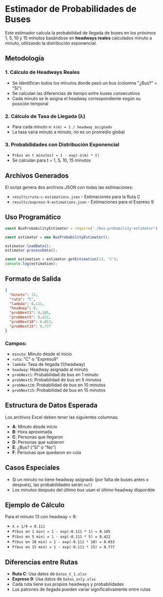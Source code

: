 # Estimador de Probabilidades de Buses

Este estimador calcula la probabilidad de llegada de buses en los próximos 1, 5, 10 y 15 minutos basándose en **headways reales** calculados minuto a minuto, utilizando la distribución exponencial.

## Metodología

### 1. Cálculo de Headways Reales
- Se identifican todos los minutos donde pasó un bus (columna "¿Bus?" = "Sí")
- Se calculan las diferencias de tiempo entre buses consecutivos
- Cada minuto se le asigna el headway correspondiente según su posición temporal

### 2. Cálculo de Tasa de Llegada (λ)
- Para cada minuto `m`: `λ(m) = 1 / headway_asignado`
- La tasa varía minuto a minuto, no es un promedio global

### 3. Probabilidades con Distribución Exponencial
- `P(bus en t minutos) = 1 - exp(-λ(m) * t)`
- Se calculan para t = 1, 5, 10, 15 minutos


## Archivos Generados

El script genera dos archivos JSON con todas las estimaciones:

- `results/ruta-c-estimations.json` - Estimaciones para la Ruta C
- `results/expreso-9-estimations.json` - Estimaciones para el Expreso 9

## Uso Programático

```javascript
const BusProbabilityEstimator = require('./bus-probability-estimator');

const estimator = new BusProbabilityEstimator();

estimator.loadData();
estimator.processData();

const estimation = estimator.getEstimation(13, 'C');
console.log(estimation);
```

## Formato de Salida

```json
{
  "minuto": 13,
  "ruta": "C",
  "lambda": 0.111,
  "headway": 9,
  "probNext1": 0.105,
  "probNext5": 0.422,
  "probNext10": 0.653,
  "probNext15": 0.777
}
```

### Campos:
- `minuto`: Minuto desde el inicio
- `ruta`: "C" o "Expreso9"
- `lambda`: Tasa de llegada (1/headway)
- `headway`: Headway asignado al minuto
- `probNext1`: Probabilidad de bus en 1 minuto
- `probNext5`: Probabilidad de bus en 5 minutos
- `probNext10`: Probabilidad de bus en 10 minutos
- `probNext15`: Probabilidad de bus en 15 minutos

## Estructura de Datos Esperada

Los archivos Excel deben tener las siguientes columnas:
- **A**: Minuto desde inicio
- **B**: Hora aproximada
- **C**: Personas que llegaron
- **D**: Personas que subieron
- **E**: ¿Bus? ("Sí" o "No")
- **F**: Personas que quedaron en cola

## Casos Especiales

- Si un minuto no tiene headway asignado (por falta de buses antes o después), las probabilidades serán `null`
- Los minutos después del último bus usan el último headway disponible

## Ejemplo de Cálculo

Para el minuto 13 con headway = 9:
- `λ = 1/9 = 0.111`
- `P(bus en 1 min) = 1 - exp(-0.111 * 1) = 0.105`
- `P(bus en 5 min) = 1 - exp(-0.111 * 5) = 0.422`
- `P(bus en 10 min) = 1 - exp(-0.111 * 10) = 0.653`
- `P(bus en 15 min) = 1 - exp(-0.111 * 15) = 0.777`

## Diferencias entre Rutas

- **Ruta C**: Usa datos de `Datos_C_1.xlsx`
- **Expreso 9**: Usa datos de `Datos_only.xlsx`
- Cada ruta tiene sus propios headways y probabilidades
- Los patrones de llegada pueden variar significativamente entre rutas 